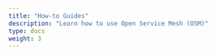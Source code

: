 ```yaml
---
title: "How-to Guides"
description: "Learn how to use Open Service Mesh (OSM)"
type: docs
weight: 3
---
```

